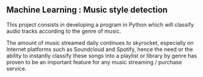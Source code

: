 ## Machine Learning : Music style detection

This project consists in developing a program in Python which will classify audio tracks according to the genre of music.

The amount of music streamed daily continues to skyrocket, especially on Internet platforms such as Soundcloud and Spotify, hence the need or the ability to instantly classify these songs into a playlist or library by genre has proven to be an important feature for any music streaming / purchase service.
